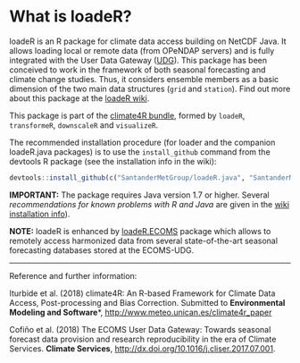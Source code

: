 # What is loadeR?

loadeR is an R package for climate data access building on NetCDF Java. It allows loading  local or remote data (from OPeNDAP servers) and is fully integrated with the User Data Gateway ([UDG](http://www.meteo.unican.es/udg-wiki)). This package has been conceived to work in the framework of both seasonal forecasting and climate change studies. Thus, it considers ensemble members as a basic dimension of the two main data structures (`grid` and `station`). Find out more about this package at the [loadeR wiki](https://github.com/SantanderMetGroup/loadeR/wiki). 

This package is part of the [climate4R bundle](http://www.meteo.unican.es/climate4r), formed by `loadeR`, `transformeR`, `downscaleR` and `visualizeR`.

The recommended installation procedure (for loader and the companion loadeR.java packages) is to use the `install_github` command from the devtools R package (see the installation info in the wiki):

```r
devtools::install_github(c("SantanderMetGroup/loadeR.java", "SantanderMetGroup/loadeR"))
```
**IMPORTANT:** The package requires Java version 1.7 or higher. Several _recommendations for known problems with R and Java_ are given in the [wiki installation info](https://github.com/SantanderMetGroup/loadeR/wiki/Installation)). 
 
**NOTE:** loadeR is enhanced by [loadeR.ECOMS](http://meteo.unican.es/udg-wiki/ecoms/RPackage) package which allows to remotely access harmonized data from several state-of-the-art seasonal forecasting databases stored at the ECOMS-UDG. 

---
Reference and further information: 

Iturbide et al. (2018) climate4R: An R-based Framework for Climate Data Access, Post-processing and Bias Correction. Submitted to **Environmental Modeling and Software***, http://www.meteo.unican.es/climate4r_paper 

Cofiño et al. (2018) The ECOMS User Data Gateway: Towards seasonal forecast data provision and research reproducibility in the era of Climate Services. **Climate Services**, http://dx.doi.org/10.1016/j.cliser.2017.07.001.

